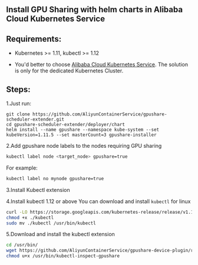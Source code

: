 ## Install GPU Sharing with helm charts in Alibaba Cloud Kubernetes Service

## Requirements:

* Kubernetes >= 1.11, kubectl >= 1.12

* You'd better to choose [Alibaba Cloud Kubernetes Service](https://www.alibabacloud.com/product/kubernetes). The solution is only for the dedicated Kubernetes Cluster.

## Steps:

1.Just run:

```
git clone https://github.com/AliyunContainerService/gpushare-scheduler-extender.git
cd gpushare-scheduler-extender/deployer/chart
helm install --name gpushare --namespace kube-system --set kubeVersion=1.11.5 --set masterCount=3 gpushare-installer
```


2.Add gpushare node labels to the nodes requiring GPU sharing

```bash
kubectl label node <target_node> gpushare=true
```

For example:

```bash
kubectl label no mynode gpushare=true
```

3.Install Kubectl extension

4.Install kubectl 1.12 or above
You can download and install `kubectl` for linux

```bash
curl -LO https://storage.googleapis.com/kubernetes-release/release/v1.12.1/bin/linux/amd64/kubectl
chmod +x ./kubectl
sudo mv ./kubectl /usr/bin/kubectl
```

5.Download and install the kubectl extension

```bash
cd /usr/bin/
wget https://github.com/AliyunContainerService/gpushare-device-plugin/releases/download/v0.3.0/kubectl-inspect-gpushare
chmod u+x /usr/bin/kubectl-inspect-gpushare
```
